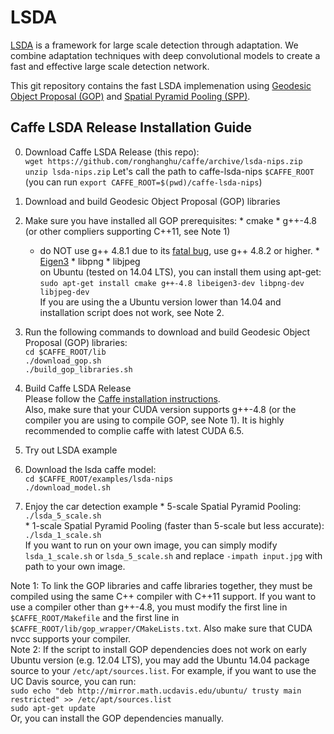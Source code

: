 # LSDA

[LSDA](http://lsda.berkeleyvision.org/) is a framework for large scale detection through adaptation. We combine adaptation techniques with deep convolutional models to create a fast and effective large scale detection network.

This git repository contains the fast LSDA implemenation using [Geodesic Object Proposal (GOP)](http://www.philkr.net/home/gop) and [Spatial Pyramid Pooling (SPP)](http://research.microsoft.com/en-us/um/people/kahe/eccv14sppnet/index.html).

## Caffe LSDA Release Installation Guide

0. Download Caffe LSDA Release (this repo):    
  `wget https://github.com/ronghanghu/caffe/archive/lsda-nips.zip`    
  `unzip lsda-nips.zip`
  Let's call the path to caffe-lsda-nips `$CAFFE_ROOT` (you can run `export CAFFE_ROOT=$(pwd)/caffe-lsda-nips`)
0. Download and build Geodesic Object Proposal (GOP) libraries
  0. Make sure you have installed all GOP prerequisites:
    * cmake
    * g++-4.8 (or other compliers supporting C++11, see Note 1)
      * do NOT use g++ 4.8.1 due to its [fatal bug](https://gcc.gnu.org/bugzilla/show_bug.cgi?id=57532), use g++ 4.8.2 or higher.
    * [Eigen3](http://eigen.tuxfamily.org/)
    * libpng
    * libjpeg   
    on Ubuntu (tested on 14.04 LTS), you can install them using apt-get:    
          `sudo apt-get install cmake g++-4.8 libeigen3-dev libpng-dev libjpeg-dev`   
    If you are using the a Ubuntu version lower than 14.04 and installation script does not work, see Note 2.
  0. Run the following commands to download and build Geodesic Object Proposal (GOP) libraries:    
    `cd $CAFFE_ROOT/lib`    
    `./download_gop.sh`   
    `./build_gop_libraries.sh`    
0. Build Caffe LSDA Release     
  Please follow the [Caffe installation instructions](http://caffe.berkeleyvision.org/installation.html).    
  Also, make sure that your CUDA version supports g++-4.8 (or the compiler you are using to compile GOP, see Note 1). It is highly recommended to complie caffe with latest CUDA 6.5.

0. Try out LSDA example
  0. Download the lsda caffe model:    
    `cd $CAFFE_ROOT/examples/lsda-nips`   
    `./download_model.sh`
  0. Enjoy the car detection example
    * 5-scale Spatial Pyramid Pooling:    
    `./lsda_5_scale.sh`   
    * 1-scale Spatial Pyramid Pooling (faster than 5-scale but less accurate):   
    `./lsda_1_scale.sh`   
    If you want to run on your own image, you can simply modify `lsda_1_scale.sh` or `lsda_5_scale.sh` and replace `-impath input.jpg` with path to your own image.

Note 1: To link the GOP libraries and caffe libraries together, they must be compiled using the same C++ compiler with C++11 support. If you want to use a compiler other than g++-4.8, you must modify the first line in `$CAFFE_ROOT/Makefile` and the first line in `$CAFFE_ROOT/lib/gop_wrapper/CMakeLists.txt`. Also make sure that CUDA nvcc supports your compiler.   
Note 2: If the script to install GOP dependencies does not work on early Ubuntu version (e.g. 12.04 LTS), you may add the Ubuntu 14.04 package source to your `/etc/apt/sources.list`. For example, if you want to use the UC Davis source, you can run:   
`sudo echo "deb http://mirror.math.ucdavis.edu/ubuntu/ trusty main restricted" >> /etc/apt/sources.list`    
`sudo apt-get update`    
Or, you can install the GOP dependencies manually.
